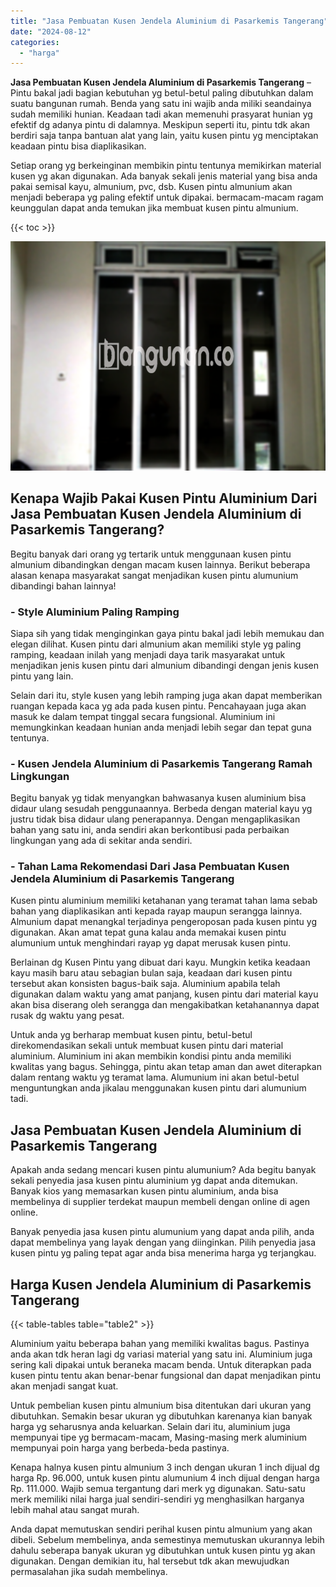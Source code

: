 ```yaml
---
title: "Jasa Pembuatan Kusen Jendela Aluminium di Pasarkemis Tangerang"
date: "2024-08-12"
categories: 
  - "harga"
---
```


**Jasa Pembuatan Kusen Jendela Aluminium di Pasarkemis Tangerang** – Pintu bakal jadi bagian kebutuhan yg betul-betul paling dibutuhkan dalam suatu bangunan rumah. Benda yang satu ini wajib anda miliki seandainya sudah memiliki hunian. Keadaan tadi akan memenuhi prasyarat hunian yg efektif dg adanya pintu di dalamnya. Meskipun seperti itu, pintu tdk akan berdiri saja tanpa bantuan alat yang lain, yaitu kusen pintu yg menciptakan keadaan pintu bisa diaplikasikan.

Setiap orang yg berkeinginan membikin pintu tentunya memikirkan material kusen yg akan digunakan. Ada banyak sekali jenis material yang bisa anda pakai semisal kayu, almunium, pvc, dsb. Kusen pintu almunium akan menjadi beberapa yg paling efektif untuk dipakai. bermacam-macam ragam keunggulan dapat anda temukan jika membuat kusen pintu almunium.

{{< toc >}}

![Jasa Pembuatan Kusen Jendela Aluminium di Pasarkemis Tangerang](/images/harga-kusen-jendela-alumunium-39.png)

## Kenapa Wajib Pakai Kusen Pintu Aluminium Dari Jasa Pembuatan Kusen Jendela Aluminium di Pasarkemis Tangerang?

Begitu banyak dari orang yg tertarik untuk menggunaan kusen pintu almunium dibandingkan dengan macam kusen lainnya. Berikut beberapa alasan kenapa masyarakat sangat menjadikan kusen pintu alumunium dibandingi bahan lainnya!

### \- Style Aluminium Paling Ramping

Siapa sih yang tidak menginginkan gaya pintu bakal jadi lebih memukau dan elegan dilihat. Kusen pintu dari almunium akan memiliki style yg paling ramping, keadaan inilah yang menjadi daya tarik masyarakat untuk menjadikan jenis kusen pintu dari almunium dibandingi dengan jenis kusen pintu yang lain.

Selain dari itu, style kusen yang lebih ramping juga akan dapat memberikan ruangan kepada kaca yg ada pada kusen pintu. Pencahayaan juga akan masuk ke dalam tempat tinggal secara fungsional. Aluminium ini memungkinkan keadaan hunian anda menjadi lebih segar dan tepat guna tentunya.

### \- Kusen Jendela Aluminium di Pasarkemis Tangerang Ramah Lingkungan

Begitu banyak yg tidak menyangkan bahwasanya kusen aluminium bisa didaur ulang sesudah penggunaannya. Berbeda dengan material kayu yg justru tidak bisa didaur ulang penerapannya. Dengan mengaplikasikan bahan yang satu ini, anda sendiri akan berkontibusi pada perbaikan lingkungan yang ada di sekitar anda sendiri.

### \- Tahan Lama Rekomendasi Dari Jasa Pembuatan Kusen Jendela Aluminium di Pasarkemis Tangerang

Kusen pintu aluminium memiliki ketahanan yang teramat tahan lama sebab bahan yang diaplikasikan anti kepada rayap maupun serangga lainnya. Almunium dapat menangkal terjadinya pengeroposan pada kusen pintu yg digunakan. Akan amat tepat guna kalau anda memakai kusen pintu alumunium untuk menghindari rayap yg dapat merusak kusen pintu.

Berlainan dg Kusen Pintu yang dibuat dari kayu. Mungkin ketika keadaan kayu masih baru atau sebagian bulan saja, keadaan dari kusen pintu tersebut akan konsisten bagus-baik saja. Aluminium apabila telah digunakan dalam waktu yang amat panjang, kusen pintu dari material kayu akan bisa diserang oleh serangga dan mengakibatkan ketahanannya dapat rusak dg waktu yang pesat.

Untuk anda yg berharap membuat kusen pintu, betul-betul direkomendasikan sekali untuk membuat kusen pintu dari material aluminium. Aluminium ini akan membikin kondisi pintu anda memiliki kwalitas yang bagus. Sehingga, pintu akan tetap aman dan awet diterapkan dalam rentang waktu yg teramat lama. Alumunium ini akan betul-betul menguntungkan anda jikalau menggunakan kusen pintu dari alumunium tadi.

## Jasa Pembuatan Kusen Jendela Aluminium di Pasarkemis Tangerang

Apakah anda sedang mencari kusen pintu alumunium? Ada begitu banyak sekali penyedia jasa kusen pintu aluminium yg dapat anda ditemukan. Banyak kios yang memasarkan kusen pintu aluminium, anda bisa membelinya di supplier terdekat maupun membeli dengan online di agen online.

Banyak penyedia jasa kusen pintu alumunium yang dapat anda pilih, anda dapat membelinya yang layak dengan yang diinginkan. Pilih penyedia jasa kusen pintu yg paling tepat agar anda bisa menerima harga yg terjangkau.

## Harga Kusen Jendela Aluminium di Pasarkemis Tangerang

{{< table-tables table="table2" >}}

Aluminium yaitu beberapa bahan yang memiliki kwalitas bagus. Pastinya anda akan tdk heran lagi dg variasi material yang satu ini. Aluminium juga sering kali dipakai untuk beraneka macam benda. Untuk diterapkan pada kusen pintu tentu akan benar-benar fungsional dan dapat menjadikan pintu akan menjadi sangat kuat.

Untuk pembelian kusen pintu almunium bisa ditentukan dari ukuran yang dibutuhkan. Semakin besar ukuran yg dibutuhkan karenanya kian banyak harga yg seharusnya anda keluarkan. Selain dari itu, aluminium juga mempunyai tipe yg bermacam-macam, Masing-masing merk aluminium mempunyai poin harga yang berbeda-beda pastinya.

Kenapa halnya kusen pintu almunium 3 inch dengan ukuran 1 inch dijual dg harga Rp. 96.000, untuk kusen pintu alumunium 4 inch dijual dengan harga Rp. 111.000. Wajib semua tergantung dari merk yg digunakan. Satu-satu merk memiliki nilai harga jual sendiri-sendiri yg menghasilkan harganya lebih mahal atau sangat murah.

Anda dapat memutuskan sendiri perihal kusen pintu almunium yang akan dibeli. Sebelum membelinya, anda semestinya memutuskan ukurannya lebih dahulu seberapa banyak ukuran yg dibutuhkan untuk kusen pintu yg akan digunakan. Dengan demikian itu, hal tersebut tdk akan mewujudkan permasalahan jika sudah membelinya.
